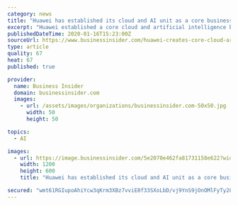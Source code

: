 ```yaml
---
category: news
title: "Huawei has established its cloud and AI unit as a core business group"
excerpt: "Huawei established a core cloud and artificial intelligence business group, signaling a focused effort to hone its AI and build up its cloud business."
publishedDateTime: 2020-01-16T15:23:00Z
sourceUrl: https://www.businessinsider.com/huawei-creates-core-cloud-artificial-intelligence-unit-2020-1
type: article
quality: 67
heat: 67
published: true

provider:
  name: Business Insider
  domain: businessinsider.com
  images:
    - url: /assets/images/organizations/businessinsider.com-50x50.jpg
      width: 50
      height: 50

topics:
  - AI

images:
  - url: https://image.businessinsider.com/5e2070e462fa81731158e622?width=1200&format=jpeg
    width: 1200
    height: 600
    title: "Huawei has established its cloud and AI unit as a core business group"

secured: "wmt61RGIupoAhiYcw3qKrm3XBz7vviE0f33SXoLbD/vj9YnS9jOnOMlFyTy28IdYwBzUWe29IRLUmBvMDVOgbI8/We2bRCVm8Kx0Zb18mI5HiXK4x9fG9iG2v1+mADocBZ0w50+zErnc+ceGle6vY0ly4wFWD6sQuLCaOGmVcGJJmkbZFtT8ENGaRyJT2Wm5qzf0En76LaQ3lz66lcmW1mixZHrJUxJHCFQPRaZl3Au33TDuyop0KZcKX5Xj0MBeZ7Bg0bNa3+5Q+bpn69tIPBsWHvQSwtRS6eM5WoOXE9o=;jc1f1wwNhmb7PuHOXZuMwg=="
---
```


